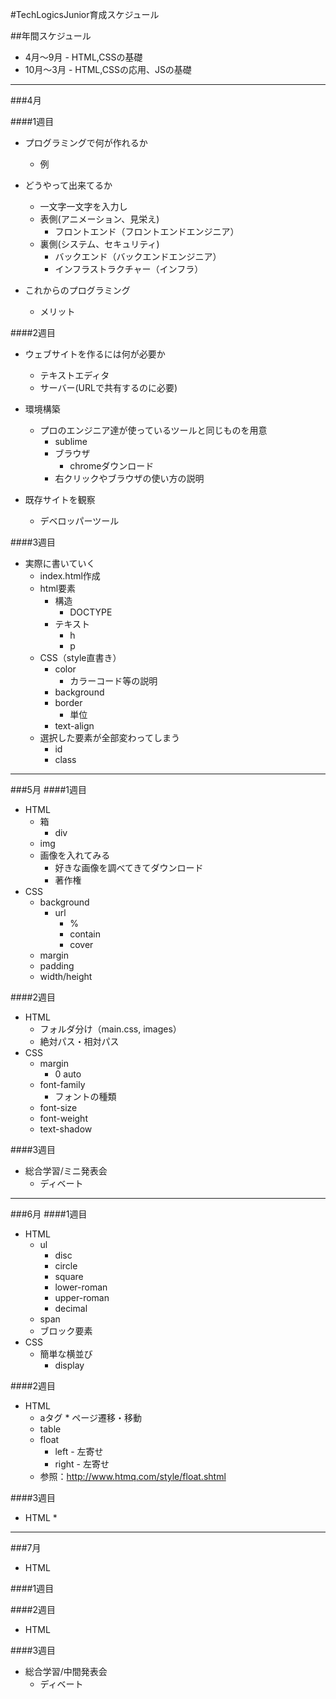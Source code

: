 #TechLogicsJunior育成スケジュール

##年間スケジュール

* 4月〜9月 - HTML,CSSの基礎
* 10月〜3月 - HTML,CSSの応用、JSの基礎

------

###4月

####1週目
* プログラミングで何が作れるか
	* 例

* どうやって出来てるか
	* 一文字一文字を入力し
	* 表側(アニメーション、見栄え)
		* フロントエンド（フロントエンドエンジニア）
	* 裏側(システム、セキュリティ)
		* バックエンド（バックエンドエンジニア）
		* インフラストラクチャー（インフラ）

* これからのプログラミング
	* メリット

####2週目
* ウェブサイトを作るには何が必要か
	* テキストエディタ
	* サーバー(URLで共有するのに必要)

* 環境構築
	* プロのエンジニア達が使っているツールと同じものを用意
		* sublime
		* ブラウザ
			* chromeダウンロード
		* 右クリックやブラウザの使い方の説明

* 既存サイトを観察
	* デベロッパーツール


####3週目
* 実際に書いていく
	* index.html作成
	* html要素
		* 構造
			* DOCTYPE
		* テキスト
			* h
			* p
	* CSS（style直書き）
		* color
			* カラーコード等の説明
		* background
		* border
			* 単位
		* text-align
	* 選択した要素が全部変わってしまう
		* id
		* class

------

###5月
####1週目
* HTML
	* 箱
		* div
	* img
	* 画像を入れてみる
		* 好きな画像を調べてきてダウンロード
		* 著作権
* CSS
	* background
		* url
			* %
			* contain
			* cover
	* margin
	* padding
	* width/height


####2週目
* HTML
	* フォルダ分け（main.css, images）
	* 絶対パス・相対パス
* CSS
	* margin
		* 0 auto
	* font-family
		* フォントの種類 
	* font-size
	* font-weight
	* text-shadow



####3週目
* 総合学習/ミニ発表会
	* ディベート


------

###6月
####1週目
* HTML
	* ul
		* disc
		* circle
		* square
		* lower-roman
		* upper-roman
		* decimal
	* span
	* ブロック要素
* CSS
	* 簡単な横並び
		* display


####2週目
* HTML
	* aタグ
			* ページ遷移・移動
	* table
	* float
		* left - 左寄せ
		* right - 左寄せ
	* 参照：<a href="http://www.htmq.com/style/float.shtml">http://www.htmq.com/style/float.shtml</a>


####3週目
* HTML
	* 


------


###7月
* HTML

####1週目

####2週目
* HTML


####3週目
* 総合学習/中間発表会
	* ディベート